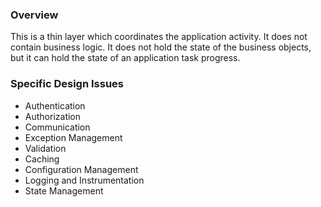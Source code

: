 ### Overview ###
This is a thin layer which coordinates the application activity. It does not contain business logic. It does not hold the state of the business objects, but it can hold the state of an application task progress.


### Specific Design Issues ###
- Authentication
- Authorization
- Communication
- Exception Management
- Validation
- Caching
- Configuration Management
- Logging and Instrumentation
- State Management
